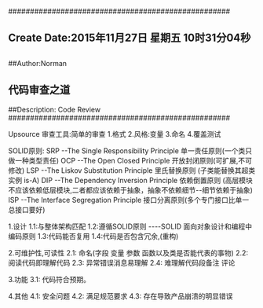 ###################################################
## Create Date:2015年11月27日 星期五 10时31分04秒
##
##Author:Norman
## 代码审查之道
##Description:  Code Review
###################################################

Upsource 审查工具:简单的审查
 1.格式
 2.风格:变量
 3.命名
 4.覆盖测试

SOLID原则:
    SRP  --The Single Responsibility Principle  单一责任原则(一个类只做一种类型责任)
    OCP  --The Open Closed Principle  开放封闭原则(可扩展,不可修改)
    LSP  --The Liskov Substitution Principle 里氏替换原则 (子类能替换其超类实例 is-A)
    DIP  --The Dependency Inversion Principle 依赖倒置原则 (高层模块不应该依赖低层模块,二者都应该依赖于抽象，抽象不依赖细节--细节依赖于抽象)
    ISP  --The Interface Segregation Principle 接口分离原则(多个专门接口比单一总接口要好)
  
1.设计
 1.1:与整体架构匹配
 1.2:遵循SOLID原则 ----SOLID 面向对象设计和编程中编码原则
 1.3:代码能否复用
 1.4:代码是否包含冗余,(重构)


2.可维护性,可读性
  2.1: 命名(字段 变量 参数 函数以及类是否能代表的事物)
  2.2: 阅读代码即理解代码
  2.3: 异常错误消息易理解
  2.4: 难理解代码段备注 评论

3.功能
  3.1: 代码符合预期。


4.其他
  4.1: 安全问题
  4.2: 满足规范要求
  4.3: 存在导致产品崩溃的明显错误
